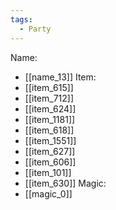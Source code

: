```yaml
---
tags:
  - Party
---
```

Name:
- [[name_13]]
Item:
- [[item_615]]
- [[item_712]]
- [[item_624]]
- [[item_1181]]
- [[item_618]]
- [[item_1551]]
- [[item_627]]
- [[item_606]]
- [[item_101]]
- [[item_630]]
Magic:
- [[magic_0]]
